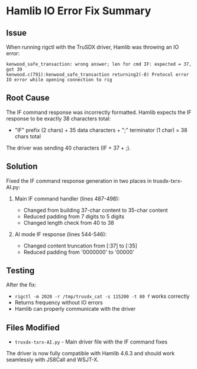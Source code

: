 # Hamlib IO Error Fix Summary

## Issue
When running rigctl with the TruSDX driver, Hamlib was throwing an IO error:
```
kenwood_safe_transaction: wrong answer; len for cmd IF: expected = 37, got 39
kenwood.c(791):kenwood_safe_transaction returning2(-8) Protocol error
IO error while opening connection to rig
```

## Root Cause
The IF command response was incorrectly formatted. Hamlib expects the IF response to be exactly 38 characters total:
- "IF" prefix (2 chars) + 35 data characters + ";" terminator (1 char) = 38 chars total

The driver was sending 40 characters (IF + 37 + ;).

## Solution
Fixed the IF command response generation in two places in trusdx-txrx-AI.py:

1. Main IF command handler (lines 487-498):
   - Changed from building 37-char content to 35-char content
   - Reduced padding from 7 digits to 5 digits
   - Changed length check from 40 to 38

2. AI mode IF response (lines 544-546):
   - Changed content truncation from [:37] to [:35]
   - Reduced padding from '0000000' to '00000'

## Testing
After the fix:
- `rigctl -m 2028 -r /tmp/trusdx_cat -s 115200 -t 80 f` works correctly
- Returns frequency without IO errors
- Hamlib can properly communicate with the driver

## Files Modified
- `trusdx-txrx-AI.py` - Main driver file with the IF command fixes

The driver is now fully compatible with Hamlib 4.6.3 and should work seamlessly with JS8Call and WSJT-X.
